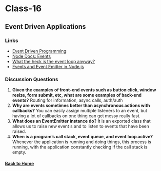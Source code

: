 # Class-16
## Event Driven Applications

### Links
- [Event Driven Programming](https://alligator.io/nodejs/event-driven-programming/)
- [Node Docs: Events](https://nodejs.org/api/events.html)
- [What the heck is the event loop anyway?](https://www.youtube.com/watch?v=8aGhZQkoFbQ)
- [Events and Event Emitter in Node.js](https://www.youtube.com/watch?v=l20MBBFZAmA)

### Discussion Questions
1. **Given the examples of front-end events such as button click, window resize, form submit, etc, what are some examples of back-end events?** Routing for information, async calls, auth/auth
2. **Why are events sometimes better than asynchronous actions with callbacks?** You can easily assign multiple listeners to an event, but having a lot of callbacks on one thing can get messy really fast.
3. **What does an EventEmitter instance do?** It is an exported class that allows us to raise new event s and to listen to events that have been raised.
4. **When is a program’s call stack, event queue, and event loop active?** Whenever the application is running and doing things, this process is running, with the application constantly checking if the call stack is empty.


#### [Back to Home](README.md)
